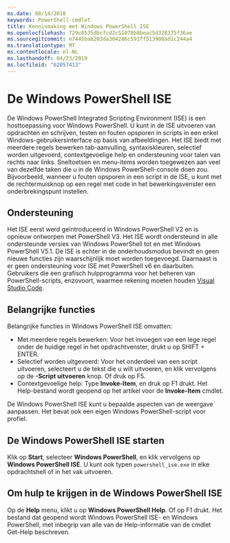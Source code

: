```yaml
---
ms.date: 08/14/2018
keywords: PowerShell-cmdlet
title: Kennismaking met Windows PowerShell ISE
ms.openlocfilehash: 729c8535dbcfcd2c51070b8beac5d328375f36ae
ms.sourcegitcommit: e7445ba8203da304286c591ff513900ad1c244a4
ms.translationtype: MT
ms.contentlocale: nl-NL
ms.lasthandoff: 04/23/2019
ms.locfileid: "62057413"
---
```

# <a name="the-windows-powershell-ise"></a>De Windows PowerShell ISE

De Windows PowerShell Integrated Scripting Environment (ISE) is een hosttoepassing voor Windows PowerShell. U kunt in de ISE uitvoeren van opdrachten en schrijven, testen en fouten opsporen in scripts in een enkel Windows-gebruikersinterface op basis van afbeeldingen. Het ISE biedt met meerdere regels bewerken tab-aanvulling, syntaxiskleuren, selectief worden uitgevoerd, contextgevoelige help en ondersteuning voor talen van rechts naar links. Sneltoetsen en menu-items worden toegewezen aan veel van dezelfde taken die u in de Windows PowerShell-console doen zou. Bijvoorbeeld, wanneer u fouten opsporen in een script in de ISE, u kunt met de rechtermuisknop op een regel met code in het bewerkingsvenster een onderbrekingspunt instellen.

## <a name="support"></a>Ondersteuning

Het ISE eerst werd geïntroduceerd in Windows PowerShell V2 en is opnieuw ontworpen met PowerShell V3. Het ISE wordt ondersteund in alle ondersteunde versies van Windows PowerShell tot en met Windows PowerShell V5.1. De ISE is echter in de onderhoudsmodus bevindt en geen nieuwe functies zijn waarschijnlijk moet worden toegevoegd.
Daarnaast is er geen ondersteuning voor ISE met PowerShell v6 en daarbuiten. Gebruikers die een grafisch hulpprogramma voor het beheren van PowerShell-scripts, enzovoort, waarmee rekening moeten houden [Visual Studio Code](https://code.visualstudio.com/).

## <a name="key-features"></a>Belangrijke functies

Belangrijke functies in Windows PowerShell ISE omvatten:

- Met meerdere regels bewerken: Voor het invoegen van een lege regel onder de huidige regel in het opdrachtvenster, drukt u op SHIFT + ENTER.
- Selectief worden uitgevoerd: Voor het onderdeel van een script uitvoeren, selecteert u de tekst die u wilt uitvoeren, en klik vervolgens op de **-Script uitvoeren** knop. Of druk op F5.
- Contextgevoelige help: Type **Invoke-Item**, en druk op F1 drukt. Het Help-bestand wordt geopend op het artikel voor de **Invoke-Item** cmdlet.

De Windows PowerShell ISE kunt u bepaalde aspecten van de weergave aanpassen. Het bevat ook een eigen Windows PowerShell-script voor profiel.

## <a name="to-start-the-windows-powershell-ise"></a>De Windows PowerShell ISE starten

Klik op **Start**, selecteer **Windows PowerShell**, en klik vervolgens op **Windows PowerShell ISE**.
U kunt ook typen `powershell_ise.exe` in elke opdrachtshell of in het vak uitvoeren.

## <a name="to-get-help-in-the-windows-powershell-ise"></a>Om hulp te krijgen in de Windows PowerShell ISE

Op de **Help** menu, klikt u op **Windows PowerShell Help**. Of op F1 drukt. Het bestand dat geopend wordt Windows PowerShell ISE- en Windows PowerShell, met inbegrip van alle van de Help-informatie van de cmdlet Get-Help beschreven.
